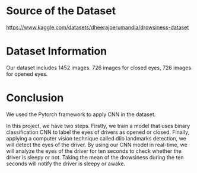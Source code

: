 # Source of the Dataset

https://www.kaggle.com/datasets/dheerajperumandla/drowsiness-dataset

# Dataset Information

Our dataset includes 1452 images. 726 images for closed eyes, 726 images for opened eyes.

# Conclusion

We used the Pytorch framework to apply CNN in the dataset. 

In this project, we have two steps. Firstly, we train a model that uses binary classification CNN to label the eyes of drivers as opened or closed. Finally, applying a computer vision technique called dlib landmarks detection, we will detect the eyes of the driver. By using our CNN model in real-time, we will analyze the eyes of the driver for ten seconds to check whether the driver is sleepy or not. Taking the mean of the drowsiness during the ten seconds will notify the driver is sleepy or awake.

